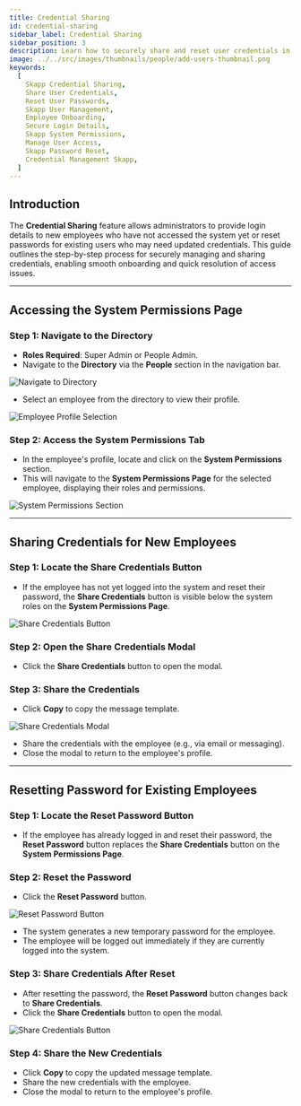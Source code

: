 ```yaml
---
title: Credential Sharing
id: credential-sharing
sidebar_label: Credential Sharing
sidebar_position: 3
description: Learn how to securely share and reset user credentials in Skapp, including providing login details to new employees and resetting passwords for existing users.
image: ../../src/images/thumbnails/people/add-users-thumbnail.png
keywords:
  [
    Skapp Credential Sharing,
    Share User Credentials,
    Reset User Passwords,
    Skapp User Management,
    Employee Onboarding,
    Secure Login Details,
    Skapp System Permissions,
    Manage User Access,
    Skapp Password Reset,
    Credential Management Skapp,
  ]
---
```


## Introduction

The **Credential Sharing** feature allows administrators to provide login details to new employees who have not accessed the system yet or reset passwords for existing users who may need updated credentials. This guide outlines the step-by-step process for securely managing and sharing credentials, enabling smooth onboarding and quick resolution of access issues.

---

## Accessing the System Permissions Page

### Step 1: Navigate to the Directory

- **Roles Required**: Super Admin or People Admin.
- Navigate to the **Directory** via the **People** section in the navigation bar.

![Navigate to Directory](../../src/images/people/directory-page.png)

- Select an employee from the directory to view their profile.

![Employee Profile Selection](../../src/images/people/employee-profile-selection.png)

### Step 2: Access the System Permissions Tab

- In the employee's profile, locate and click on the **System Permissions** section.
- This will navigate to the **System Permissions Page** for the selected employee, displaying their roles and permissions.

![System Permissions Section](../../src/images/people/system-permissions-navigation.png)

---

## Sharing Credentials for New Employees

### Step 1: Locate the Share Credentials Button

- If the employee has not yet logged into the system and reset their password, the **Share Credentials** button is visible below the system roles on the **System Permissions Page**.

![Share Credentials Button](../../src/images/people/share-credentials-button.png)

### Step 2: Open the Share Credentials Modal

- Click the **Share Credentials** button to open the modal.

### Step 3: Share the Credentials

- Click **Copy** to copy the message template.

![Share Credentials Modal](../../src/images/people/share-credentials-modal.png)

- Share the credentials with the employee (e.g., via email or messaging).
- Close the modal to return to the employee's profile.

---

## Resetting Password for Existing Employees

### Step 1: Locate the Reset Password Button

- If the employee has already logged in and reset their password, the **Reset Password** button replaces the **Share Credentials** button on the **System Permissions Page**.

### Step 2: Reset the Password

- Click the **Reset Password** button.

![Reset Password Button](../../src/images/people/reset-password-button.png)

- The system generates a new temporary password for the employee.
- The employee will be logged out immediately if they are currently logged into the system.

### Step 3: Share Credentials After Reset

- After resetting the password, the **Reset Password** button changes back to **Share Credentials**.
- Click the **Share Credentials** button to open the modal.

![Share Credentials Button](../../src/images/people/share-credentials-button.png)

### Step 4: Share the New Credentials

- Click **Copy** to copy the updated message template.
- Share the new credentials with the employee.
- Close the modal to return to the employee's profile.

